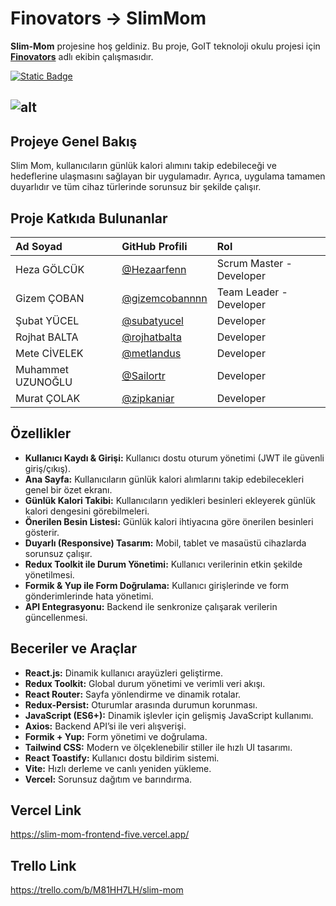 # Finovators -> SlimMom

**Slim-Mom** projesine hoş geldiniz. Bu proje, GoIT teknoloji okulu projesi için [**Finovators**](https://sailortr.github.io/slimmomsunum/) adlı ekibin çalışmasıdır.

[![Static Badge](https://img.shields.io/badge/visit-SlimMom-%FF9D23?style=for-the-badge)](https://slim-mom-frontend-five.vercel.app/)

## ![alt](https://downloader.disk.yandex.com/preview/d911696c1cad719a612005c6794959d400a6d315205d46ab3996603ac64cbd1f/67e20f32/KiLBQ2kkggtwDLPRYdMHaw_iNDjQtCAlYyX5IivONB3etK0fW1LWaZgkKtFZxHrIQJWRjDP2nqoaH4z7OcGRnA%3D%3D?uid=0&filename=2025-03-25_01-00-37%20%282%29.png&disposition=inline&hash=&limit=0&content_type=image%2Fpng&owner_uid=0&tknv=v2&size=2048x2048)

## Projeye Genel Bakış

Slim Mom, kullanıcıların günlük kalori alımını takip edebileceği ve hedeflerine ulaşmasını sağlayan bir uygulamadır. Ayrıca, uygulama tamamen duyarlıdır ve tüm cihaz türlerinde sorunsuz bir şekilde çalışır.

## Proje Katkıda Bulunanlar

| Ad Soyad           | GitHub Profili                                     | Rol                       |
|:-------------------|:---------------------------------------------------|:--------------------------|
| Heza GÖLCÜK        | [@Hezaarfenn](https://github.com/Hezaarfenn)       | Scrum Master - Developer  |
| Gizem ÇOBAN        | [@gizemcobannnn](https://github.com/gizemcobannnn) | Team Leader - Developer   |
| Şubat YÜCEL        | [@subatyucel](https://github.com/subatyucel)       | Developer                 |
| Rojhat BALTA       | [@rojhatbalta](https://github.com/rojhatbalta)     | Developer                 |
| Mete CİVELEK       | [@metlandus](https://github.com/metlandus)         | Developer                 |
| Muhammet UZUNOĞLU  | [@Sailortr](https://github.com/Sailortr)           | Developer                 |
| Murat ÇOLAK        | [@zipkaniar](https://github.com/zipkaniar)         | Developer                 |


## Özellikler

- **Kullanıcı Kaydı & Girişi:** Kullanıcı dostu oturum yönetimi (JWT ile güvenli giriş/çıkış).
- **Ana Sayfa:** Kullanıcıların günlük kalori alımlarını takip edebilecekleri genel bir özet ekranı.
- **Günlük Kalori Takibi:** Kullanıcıların yedikleri besinleri ekleyerek günlük kalori dengesini görebilmeleri.
- **Önerilen Besin Listesi:** Günlük kalori ihtiyacına göre önerilen besinleri gösterir.
- **Duyarlı (Responsive) Tasarım:** Mobil, tablet ve masaüstü cihazlarda sorunsuz çalışır.
- **Redux Toolkit ile Durum Yönetimi:** Kullanıcı verilerinin etkin şekilde yönetilmesi.
- **Formik & Yup ile Form Doğrulama:** Kullanıcı girişlerinde ve form gönderimlerinde hata yönetimi.
- **API Entegrasyonu:** Backend ile senkronize çalışarak verilerin güncellenmesi.

## Beceriler ve Araçlar

- **React.js:** Dinamik kullanıcı arayüzleri geliştirme.
- **Redux Toolkit:** Global durum yönetimi ve verimli veri akışı.
- **React Router:** Sayfa yönlendirme ve dinamik rotalar.
- **Redux-Persist:** Oturumlar arasında durumun korunması.
- **JavaScript (ES6+):** Dinamik işlevler için gelişmiş JavaScript kullanımı.
- **Axios:** Backend API’si ile veri alışverişi.
- **Formik + Yup:** Form yönetimi ve doğrulama.
- **Tailwind CSS:** Modern ve ölçeklenebilir stiller ile hızlı UI tasarımı.
- **React Toastify:** Kullanıcı dostu bildirim sistemi.
- **Vite:** Hızlı derleme ve canlı yeniden yükleme.
- **Vercel:** Sorunsuz dağıtım ve barındırma.

## Vercel Link

https://slim-mom-frontend-five.vercel.app/ 

## Trello Link

https://trello.com/b/M81HH7LH/slim-mom
